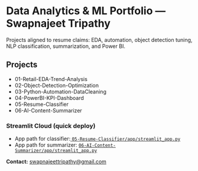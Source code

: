 # Data Analytics & ML Portfolio — Swapnajeet Tripathy

Projects aligned to resume claims: EDA, automation, object detection tuning, NLP classification, summarization, and Power BI.

## Projects
- 01-Retail-EDA-Trend-Analysis
- 02-Object-Detection-Optimization
- 03-Python-Automation-DataCleaning
- 04-PowerBI-KPI-Dashboard
- 05-Resume-Classifier
- 06-AI-Content-Summarizer

### Streamlit Cloud (quick deploy)
- App path for classifier:[ `05-Resume-Classifier/app/streamlit_app.py`](https://data-analytics-portfolio-m26nmxaxhx2qiyht7vnvm6.streamlit.app/)
- App path for summarizer: [`06-AI-Content-Summarizer/app/streamlit_app.py`](https://data-analytics-portfolio-iqkqvqkvsibp2w4dzj96m7.streamlit.app/)

**Contact:** swapnajeettripathy@gmail.com
